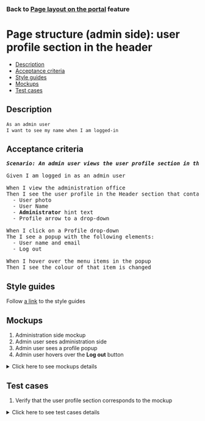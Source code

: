 ### Back to [Page layout on the portal](../../) feature

# Page structure (admin side): user profile section in the header

- [Description](#description)
- [Acceptance criteria](#acceptance-criteria)
- [Style guides](#style-guides)
- [Mockups](#mockups)
- [Test cases](#test-cases)

## Description

    As an admin user
    I want to see my name when I am logged-in

## Acceptance criteria

<pre>
<b><i>Scenario: An admin user views the user profile section in the administration office</i></b>

Given I am logged in as an admin user

When I view the administration office
Then I see the user profile in the Header section that contains:
  - User photo
  - User Name
  - <b>Administrator</b> hint text
  - Profile arrow to a drop-down

When I click on a Profile drop-down
The I see a popup with the following elements:
  - User name and email
  - Log out

When I hover over the menu items in the popup
Then I see the colour of that item is changed
</pre>

## Style guides

Follow [a link](https://www.figma.com/proto/0zkkf5WC77OSpvyD6YXpFE/Style-guides?page-id=0%3A1&node-id=19%3A5368&viewport=266%2C48%2C0.54&scaling=min-zoom&starting-point-node-id=19%3A5368) to the style guides

## Mockups

1. Administration side mockup
2. Admin user sees administration side
3. Admin user sees a profile popup
4. Admin user hovers over the <b>Log out</b> button

<details>
  <summary>Click here to see mockups details</summary>

**1. Administration side mockup:**

![Admin user sees administration side](/sports_hub_portal/desktop_application_features/project_layout/images/admin_mockup.png)

**2. Admin user sees administration side:**

![Admin user sees administration side](/sports_hub_portal/desktop_application_features/project_layout/images/admin_side.png)

**3. Admin user sees a profile popup:**

![Admin user sees a profile popup](/sports_hub_portal/desktop_application_features/project_layout/images/admin_profile.png)

**4. Admin user hovers over the Log outbutton:**

![Admin user hovers over the Log outbutton](/sports_hub_portal/desktop_application_features/project_layout/images/admin_log_out_hover.png)

</details>

## Test cases

1. Verify that the user profile section corresponds to the mockup

<details>
  <summary>Click here to see test cases details</summary>

### **1. Verify that the user profile section corresponds to the mockup:**

|Preconditions|Steps|Expected result
------|-------|----------
|- Go to the Sports Hub home page|1) Log in with admin account|1) View that the user profile section corresponds to the mockup|
</details>
